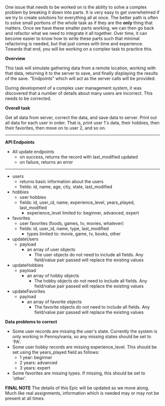 One issue that needs to be worked on is the ability to solve a complex problem by breaking it down into parts.  It is very easy to get overwhelmed if we try to create solutions for everything all at once.  The better path is often to solve small portions of the whole task as if they are the **only** thing that matters.  Once we have these smaller parts working, we can then go back and refactor what we need to integrate it all together. Over time, it can become easier to know how to write these parts such that minimal refactoring is needed, but that just comes with time and experience.  Towards that end, you will be working on a complex task to practice this.

**Overview**

This task will simulate gathering data from a remote location, working with that data, returning it to the server to save, and finally displaying the results of the save.  "Endpoints" which will act as the server calls will be provided.

During development of a complex user management system, it was discovered that a number of details about many users are incorrect.  This needs to be corrected.

**Overall task**

Get all data from server, correct the data, and save data to server.  Print out all data for each user in order.  That is, print user 1's data, their hobbies, then their favorites, then move on to user 2, and so on.

---

**API Endpoints**

- All update endpoints
  - on success, returns the record with last_modified updated
  - on failure, returns an error

---

- users
  - returns basic information about the users
  - fields: id, name, age, city, state, last_modified
- hobbies
  - user hobbies
  - fields: id, user_id, name, experience_level, years_played, last_modified
    - experience_level limited to: beginner, advanced, expert
- favorites
  - user favorites (foods, games, tv, movies, whatever)
  - fields: id, user_id, name, type, last_modified
    - types limited to: movie, game, tv, books, other
- updateUsers
  - payload
    - an array of user objects
      - The user objects do not need to include all fields.  Any field/value pair passed will replace the existing values
- updateHobbies
  - payload
    - an array of hobby objects
      - The hobby objects do not need to include all fields.  Any field/value pair passed will replace the existing values
- updateFavorites
  - payload
    - an array of favorite objects
      - The favorite objects do not need to include all fields.  Any field/value pair passed will replace the existing values

**Data problems to correct**

- Some user records are missing the user's state.  Currently the system is only working in Pennsylvania, so any missing states should be set to 'PA'.
- Some user hobby records are missing experience_level. This should be set using the years_played field as follows:
  - 1 year: beginner
  - 2 years: advanced
  - 3 years: expert
- Some favorites are missing types. If missing, this should be set to 'other'.

**FINAL NOTE** The details of this Epic will be updated as we move along.  Much like real assignments, information which is needed may or may not be present at all times.
